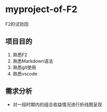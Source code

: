 # myproject-of-F2
F2的试验田

## 项目目的
1. 熟悉F2
2. 熟悉Markdown语法
3. 熟悉git使用
4. 熟悉vscode

## 需求分析
* 对一段时期内的组合收益情况进行折线图呈现

